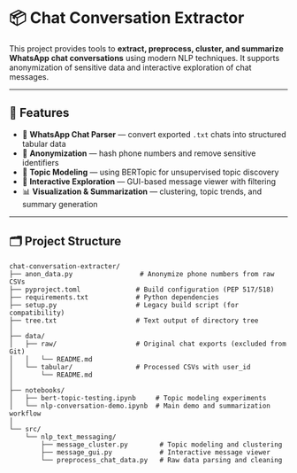 # 📦 Chat Conversation Extractor

This project provides tools to **extract, preprocess, cluster, and summarize WhatsApp chat conversations** using modern NLP techniques. It supports anonymization of sensitive data and interactive exploration of chat messages.

---

## 🚀 Features

- 📁 **WhatsApp Chat Parser** — convert exported `.txt` chats into structured tabular data
- 🧼 **Anonymization** — hash phone numbers and remove sensitive identifiers
- 🧠 **Topic Modeling** — using BERTopic for unsupervised topic discovery
- 🧪 **Interactive Exploration** — GUI-based message viewer with filtering
- 📊 **Visualization & Summarization** — clustering, topic trends, and summary generation

---

## 🗂 Project Structure

```plaintext
chat-conversation-extracter/
├── anon_data.py                 # Anonymize phone numbers from raw CSVs
├── pyproject.toml              # Build configuration (PEP 517/518)
├── requirements.txt            # Python dependencies
├── setup.py                    # Legacy build script (for compatibility)
├── tree.txt                    # Text output of directory tree
│
├── data/
│   ├── raw/                    # Original chat exports (excluded from Git)
│   │   └── README.md
│   └── tabular/                # Processed CSVs with user_id
│       └── README.md
│
├── notebooks/
│   ├── bert-topic-testing.ipynb     # Topic modeling experiments
│   └── nlp-conversation-demo.ipynb  # Main demo and summarization workflow
│
└── src/
    └── nlp_text_messaging/
        ├── message_cluster.py        # Topic modeling and clustering
        ├── message_gui.py            # Interactive message viewer
        └── preprocess_chat_data.py   # Raw data parsing and cleaning
